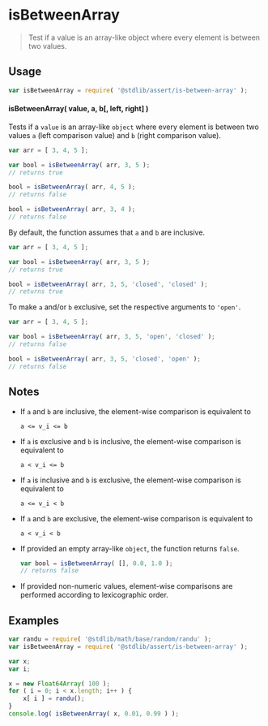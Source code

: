 # isBetweenArray

> Test if a value is an array-like object where every element is between two values.


<section class="usage">

## Usage

``` javascript
var isBetweenArray = require( '@stdlib/assert/is-between-array' );
```

#### isBetweenArray( value, a, b\[, left, right\] )

Tests if a `value` is an array-like `object` where every element is between two values `a` (left comparison value) and `b` (right comparison value).

``` javascript
var arr = [ 3, 4, 5 ];

var bool = isBetweenArray( arr, 3, 5 );
// returns true

bool = isBetweenArray( arr, 4, 5 );
// returns false

bool = isBetweenArray( arr, 3, 4 );
// returns false
```

By default, the function assumes that `a` and `b` are inclusive.

``` javascript
var arr = [ 3, 4, 5 ];

var bool = isBetweenArray( arr, 3, 5 );
// returns true

bool = isBetweenArray( arr, 3, 5, 'closed', 'closed' );
// returns true
```

To make `a` and/or `b` exclusive, set the respective arguments to `'open'`.

``` javascript
var arr = [ 3, 4, 5 ];

var bool = isBetweenArray( arr, 3, 5, 'open', 'closed' );
// returns false

bool = isBetweenArray( arr, 3, 5, 'closed', 'open' );
// returns false
```

</section>

<!-- /.usage -->


<section class="notes">

## Notes

* If `a` and `b` are inclusive, the element-wise comparison is equivalent to

  ``` text
  a <= v_i <= b
  ```

* If `a` is exclusive and `b` is inclusive, the element-wise comparison is equivalent to

  ``` text
  a < v_i <= b
  ```

* If `a` is inclusive and `b` is exclusive, the element-wise comparison is equivalent to

  ``` text
  a <= v_i < b
  ```

* If `a` and `b` are exclusive, the element-wise comparison is equivalent to

  ``` text
  a < v_i < b
  ```

* If provided an empty array-like `object`, the function returns `false`.

  ``` javascript
  var bool = isBetweenArray( [], 0.0, 1.0 );
  // returns false
  ```

* If provided non-numeric values, element-wise comparisons are performed according to lexicographic order.

</section>

<!-- /.notes -->


<section class="examples">

## Examples

``` javascript
var randu = require( '@stdlib/math/base/random/randu' );
var isBetweenArray = require( '@stdlib/assert/is-between-array' );

var x;
var i;

x = new Float64Array( 100 );
for ( i = 0; i < x.length; i++ ) {
    x[ i ] = randu();
}
console.log( isBetweenArray( x, 0.01, 0.99 ) );
```

</section>

<!-- /.examples -->


<section class="links">

</section>

<!-- /.links -->
